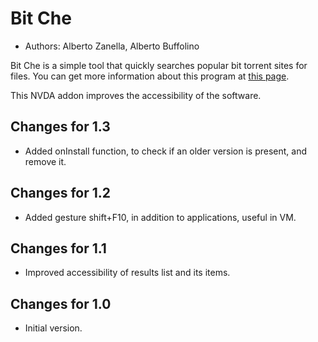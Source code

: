 # Bit Che #

* Authors: Alberto Zanella, Alberto Buffolino

Bit Che is a simple tool that quickly searches popular bit torrent sites for files.
You can get more information about this program at [this page][1].

This NVDA addon improves the accessibility of the software.

## Changes for 1.3 ##
*	 Added onInstall function, to check if an older version is present, and remove it.

## Changes for 1.2 ##
*	 Added gesture shift+F10, in addition to applications, useful in VM.

## Changes for 1.1 ##
*	 Improved accessibility of results list and its items.

## Changes for 1.0 ##
*	 Initial version.

[1]: http://www.convivea.com